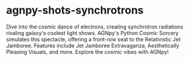 # agnpy-shots-synchrotrons
Dive into the cosmic dance of electrons, creating synchrotron radiations rivaling galaxy's coolest light shows. AGNpy's Python Cosmic Sorcery simulates this spectacle, offering a front-row seat to the Relativistic Jet Jamboree. Features include Jet Jamboree Extravaganza, Aesthetically Pleasing Visuals, and more. Explore the cosmic vibes with AGNpy!
